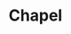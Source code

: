 ---
blog: http://cray.com/blog/chapel-productive-parallel-programming
facebook: https://facebook.com/ChapelLanguage
git: https://github.com/chapel-lang
logohandle: chapel-lang
sort: chapel
title: Chapel
twitter: https://x.com/ChapelLanguage
website: https://chapel-lang.org/
youtube: http://youtube.com/c/ChapelParallelProgrammingLanguage
---